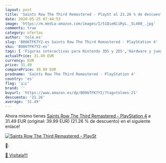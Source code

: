 ```yaml
---
layout: post
title: 'Saints Row The Third Remastered - PlaySt al 21.26 % de descuento'
date: 2020-05-25 07:44:53
image: 'https://m.media-amazon.com/images/I/51QieNiiRyL._SL400_.jpg'
comments: true
category: ofertas
author: 'tole.es'
slug: 'B086TFK7Y2-es Saints Row The Third Remastered - PlayStation 4'
sku: 'B086TFK7Y2-es'
tags: [ 'Figuras interactivas para Nintendo 3DS y 2DS','Hardware y juegos para Nintendo 3DS y 2DS','Hardware y juegos para Nintendo Switch','Juegos para Nintendo Switch','Sistemas precursores y micro consolas','Videojuegos','playstation', ]
actualPrice: 31.49 EUR
currency: EUR
price: 31.49
comparePrice: 39.99 EUR
prodname: 'Saints Row The Third Remastered - PlayStation 4'
country: 'es'
flag: '🇪🇸'
brand: ''
buyurl: 'https://www.amazon.es/dp/B086TFK7Y2/?tag=tolees-21'
descuento: '21.26'
average: '31.49'
---
```


Ahora mismo tienes [Saints Row The Third Remastered - PlayStation 4](https://www.amazon.es/dp/B086TFK7Y2/?tag=tolees-21) a 31.49 EUR (original: 39.99 EUR) (21.26 %  de descuento) en el siguiente enlace!

[![Saints Row The Third Remastered - PlaySt](https://m.media-amazon.com/images/I/51QieNiiRyL._SL400_.jpg)](https://www.amazon.es/dp/B086TFK7Y2/?tag=tolees-21)

🔎:


[🛒 Visítala!!!](https://www.amazon.es/dp/B086TFK7Y2/?tag=tolees-21)
